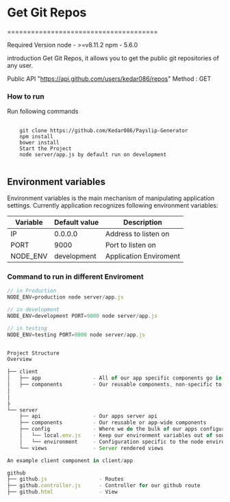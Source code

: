 # Get Git Repos
======================================

Required Version node - >=v8.11.2 npm - 5.6.0

introduction
Get Git Repos, it allows you to get the public git repositories of any user.

Public API
"https://api.github.com/users/kedar086/repos"
Method : GET

### How to run

Run following commands

<pre>
	<code>
	git clone https://github.com/Kedar086/Payslip-Generator
	npm install
	bower install
    Start the Project 
    node server/app.js by default run on development
	</code>
</pre>




## Environment variables
Environment variables is the main mechanism of manipulating application settings. Currently application recognizes
following environment variables:

| Variable             | Default value | Description              |
| -------------------- | ------------- | ------------------------ |
| IP                   | 0.0.0.0       | Address to listen on     |
| PORT                 | 9000          | Port to listen on        |
| NODE_ENV             | development   | Application Enviroment   |

### Command to run in different Enviroment

```js
// in Production
NODE_ENV=production node server/app.js

// in development
NODE_ENV=development PORT=9000 node server/app.js

// in testing
NODE_ENV=testing PORT=9000 node server/app.js


Project Structure
Overview

├── client
│   ├── app                 - All of our app specific components go in here
│   ├── components          - Our reusable components, non-specific to to our app
│   
│
├
└── server
    ├── api                 - Our apps server api
    ├── components          - Our reusable or app-wide components
    ├── config              - Where we do the bulk of our apps configuration
    │   └── local.env.js    - Keep our environment variables out of source control
    │   └── environment     - Configuration specific to the node environment
    └── views               - Server rendered views

An example client component in client/app

github
├── github.js                 - Routes
├── github.controller.js      - Controller for our github route
├── github.html               - View
